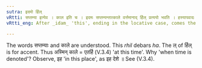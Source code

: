 ```yaml
---
sutra: इदमो र्हिल्
vRtti: सप्तम्या इत्येव । काल इति च । इदमः सप्तम्यन्तात्काले वर्त्तमानाद् र्हिल् प्रत्ययो भवति । हस्यापवादः ॥
vRtti_eng: After _idam_ 'this', ending in the locative case, comes the affix _rhil_ (-/ र्हि), when time is denoted.

---
```

The words सप्तम्याः and काले are understood. This _rhil_ debars _ha_. The ल् of र्हिल् is for accent. Thus अस्मिन् काले = एतर्हि (V.3.4) 'at this time'. Why 'when time is denoted'? Observe, इह 'in this place', as इह देशे ॥ See (V.3.4).